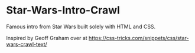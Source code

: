 # Star-Wars-Intro-Crawl

Famous intro from Star Wars built solely with HTML and CSS.

Inspired by Geoff Graham over at https://css-tricks.com/snippets/css/star-wars-crawl-text/

